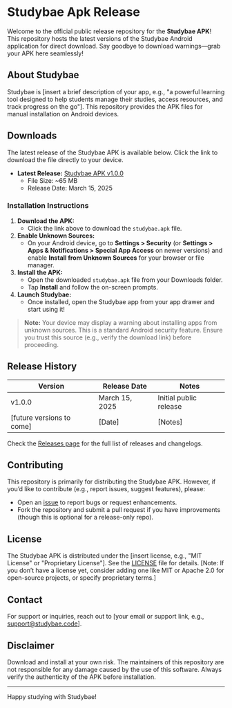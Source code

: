 # Studybae Apk Release

Welcome to the official public release repository for the **Studybae APK**! This repository hosts the latest versions of the Studybae Android application for direct download. Say goodbye to download warnings—grab your APK here seamlessly!

## About Studybae
Studybae is [insert a brief description of your app, e.g., "a powerful learning tool designed to help students manage their studies, access resources, and track progress on the go"]. This repository provides the APK files for manual installation on Android devices.

## Downloads
The latest release of the Studybae APK is available below. Click the link to download the file directly to your device.

- **Latest Release:** [Studybae APK v1.0.0](https://github.com/your-username/apk_studybae_release/releases/download/v1.0.0/studybae.apk)
  - File Size: ~65 MB
  - Release Date: March 15, 2025

### Installation Instructions
1. **Download the APK:**
   - Click the link above to download the `studybae.apk` file.
2. **Enable Unknown Sources:**
   - On your Android device, go to **Settings > Security** (or **Settings > Apps & Notifications > Special App Access** on newer versions) and enable **Install from Unknown Sources** for your browser or file manager.
3. **Install the APK:**
   - Open the downloaded `studybae.apk` file from your Downloads folder.
   - Tap **Install** and follow the on-screen prompts.
4. **Launch Studybae:**
   - Once installed, open the Studybae app from your app drawer and start using it!

> **Note:** Your device may display a warning about installing apps from unknown sources. This is a standard Android security feature. Ensure you trust this source (e.g., verify the download link) before proceeding.

## Release History
| Version | Release Date | Notes                          |
|---------|--------------|--------------------------------|
| v1.0.0  | March 15, 2025 | Initial public release         |
| [future versions to come] | [Date] | [Notes]                   |

Check the [Releases page](https://github.com/your-username/apk_studybae_release/releases) for the full list of releases and changelogs.

## Contributing
This repository is primarily for distributing the Studybae APK. However, if you’d like to contribute (e.g., report issues, suggest features), please:
- Open an [issue](https://github.com/your-username/apk_studybae_release/issues) to report bugs or request enhancements.
- Fork the repository and submit a pull request if you have improvements (though this is optional for a release-only repo).

## License
The Studybae APK is distributed under the [insert license, e.g., "MIT License" or "Proprietary License"]. See the [LICENSE](LICENSE) file for details. [Note: If you don’t have a license yet, consider adding one like MIT or Apache 2.0 for open-source projects, or specify proprietary terms.]

## Contact
For support or inquiries, reach out to [your email or support link, e.g., support@studybae.code].

## Disclaimer
Download and install at your own risk. The maintainers of this repository are not responsible for any damage caused by the use of this software. Always verify the authenticity of the APK before installation.

---

Happy studying with Studybae!
